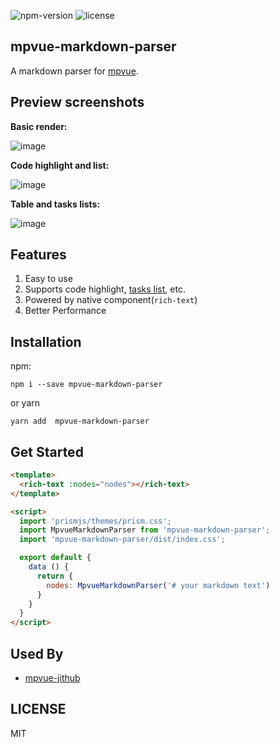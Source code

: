 ![npm-version](https://img.shields.io/npm/v/mpvue-markdown-parser.svg) ![license](https://img.shields.io/npm/l/mpvue-markdown-parser.svg)

## mpvue-markdown-parser
A markdown parser for [mpvue](https://github.com/Meituan-Dianping/mpvue).

## Preview screenshots
**Basic render:**

![image](https://user-images.githubusercontent.com/7871813/41890957-a8bf550e-7944-11e8-95c5-188e480d93ed.png)

**Code highlight and list:**

![image](https://user-images.githubusercontent.com/7871813/41891003-db5ed8f4-7944-11e8-8409-2a5bedd736e1.png)

**Table and tasks lists:**

![image](https://user-images.githubusercontent.com/7871813/41891028-f7d1896e-7944-11e8-8d86-c05a427c8c05.png)

## Features
1. Easy to use
2. Supports code highlight, [tasks list](https://blog.github.com/2014-04-28-task-lists-in-all-markdown-documents/), etc.
3. Powered by native component(`rich-text`)
4. Better Performance

## Installation

npm:

```
npm i --save mpvue-markdown-parser
```
or yarn

```
yarn add  mpvue-markdown-parser
```
## Get Started

```html
<template>
  <rich-text :nodes="nodes"></rich-text>
</template>

<script>
  import 'prismjs/themes/prism.css';
  import MpvueMarkdownParser from 'mpvue-markdown-parser';
  import 'mpvue-markdown-parser/dist/index.css';

  export default {
    data () {
      return {
        nodes: MpvueMarkdownParser('# your markdown text')
      }
    }
  }
</script>
```

## Used By
* [mpvue-jithub](https://github.com/dwqs/mp-jithub)

## LICENSE
MIT
